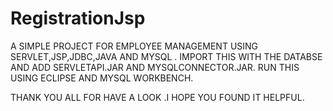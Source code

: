 # RegistrationJsp
A SIMPLE PROJECT FOR EMPLOYEE MANAGEMENT USING SERVLET,JSP,JDBC,JAVA AND MYSQL .
IMPORT THIS WITH THE DATABSE AND ADD SERVLETAPI.JAR AND MYSQLCONNECTOR.JAR.
RUN THIS USING ECLIPSE AND MYSQL WORKBENCH.


THANK YOU ALL FOR HAVE A LOOK .I HOPE YOU FOUND IT HELPFUL.
